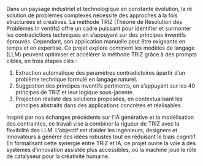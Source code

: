  Dans un paysage industriel et technologique en constante évolution, la ré
solution de problèmes complexes nécessite des approches à la fois structurées
 et créatives. La méthode TRIZ (Théorie de Résolution des Problèmes In
ventifs) offre un cadre puissant pour identifier et surmonter les contradictions
 techniques en s’appuyant sur des principes inventifs éprouvés. Cependant, son
 application manuelle peut être exigeante en temps et en expertise.
 Ce projet explore comment les modèles de langage (LLM) peuvent
 optimiser et accélérer la méthode TRIZ grâce à des prompts ciblés, en trois
 étapes clés :
 1. Extraction automatique des paramètres contradictoires àpartir
 d’un problème technique formulé en langage naturel.
 2. Suggestion des principes inventifs pertinents, en s’appuyant sur
 les 40 principes de TRIZ et leur logique sous-jacente.
 3. Projection réaliste des solutions proposées, en contextualisant les
 principes abstraits dans des applications concrètes et réalisables.

 Inspiré par nos échanges précédents sur l’IA générative et la modélisation
 des contraintes, ce travail vise à combiner la rigueur de TRIZ avec
 la flexibilité des LLM. L’objectif est d’aider les ingénieurs, designers et
 innovateurs à générer des idées robustes tout en réduisant le biais cognitif.
 En formalisant cette synergie entre TRIZ et IA, ce projet ouvre la voie à
 des systèmes d’innovation assistée plus accessibles, où la machine joue
 le rôle de catalyseur pour la créativité humaine.

